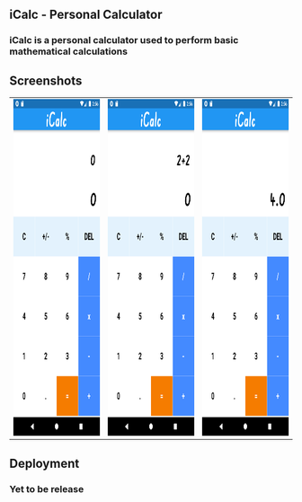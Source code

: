 ## iCalc - Personal Calculator

### iCalc is a personal calculator used to perform basic mathematical calculations

## Screenshots


<table>
            <tr>
                <td>
                    <img src="./ScreenShots/Screenshot_1657617998.png" alt="ss1" width="250" height="600">
                </td>

<td>
                    <img src="./ScreenShots/Screenshot_1657618012.png" alt="ss2" width="250" , height="600">
                </td>
        <td>
        <img src="./ScreenShots/Screenshot_1657618015.png" alt="ss3" width="250" height="600">
        </td>
    </tr>
</table>

## Deployment

### Yet to be release